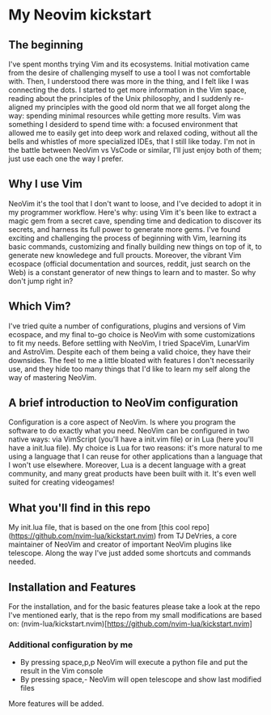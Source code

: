 # My Neovim kickstart

## The beginning

I've spent months trying Vim and its ecosystems. Initial motivation came from the desire of challenging myself to use a tool I was not comfortable with. Then, I understood there was more in the thing, and I felt like I was connecting the dots. I started to get more information in the Vim space, reading about the principles of the Unix philosophy, and I suddenly re-aligned my principles with the good old norm that we all forget along the way: spending minimal resources while getting more results. Vim was something I desiderd to spend time with: a focused environment that allowed me to easily get into deep work and relaxed coding, without all the bells and whistles of more specialized IDEs, that I still like today. I'm not in the battle between NeoVim vs VsCode or similar, I'll just enjoy both of them; just use each one the way I prefer.

## Why I use Vim

NeoVim it's the tool that I don't want to loose, and I've decided to adopt it in my programmer workflow.
Here's why: using Vim it's been like to extract a magic gem from a secret cave, spending time and dedication to discover its secrets, and harness its full power to generate more gems. 
I've found exciting and challenging the process of beginning with Vim, learning its basic commands, customizing and finally building new things on top of it, to generate new knowledege and full proucts.
Moreover, the vibrant Vim ecospace (official documentation and sources, reddit, just search on the Web) is a constant generator of new things to learn and to master. So why don't jump right in?

## Which Vim?

I've tried quite a number of configurations, plugins and versions of Vim ecospace, and my final to-go choice is NeoVim with some customizations to fit my needs. Before settling with NeoVim, I tried SpaceVim, LunarVim and AstroVim. Despite each of them being a valid choice, they have their downsides. The feel to me a little bloated with features I don't necessarily use, and they hide too many things that I'd like to learn my self along the way of mastering NeoVim.


## A brief introduction to NeoVim configuration

Configuration is a core aspect of NeoVim. Is where you program the software to do exactly what you need.
NeoVim can be configured in two native ways: via VimScript (you'll have a init.vim file) or in Lua (here you'll have a init.lua file).
My choice is Lua for two reasons: it's more natural to me using a language that I can reuse for other applications than a language that I won't use elsewhere. Moreover, Lua is a decent language with a great community, and many great products have been built with it. It's even well suited for creating videogames!

## What you'll find in this repo

My init.lua file, that is based on the one from [this cool repo]
(https://github.com/nvim-lua/kickstart.nvim) from TJ DeVries, a core maintainer of NeoVim and creator of important NeoVim plugins like telescope. Along the way I've just added some shortcuts and commands needed.

## Installation and Features

For the installation, and for the basic features please take a look at the repo I've mentioned early, that is the repo from my small modifications are based on:
(nvim-lua/kickstart.nvim)[https://github.com/nvim-lua/kickstart.nvim]

### Additional configuration by me

* By pressing space,p,p NeoVim will execute a python file and put the result in the Vim console
* By pressing space,- NeoVim will open telescope and show last modified files

More features will be added.
